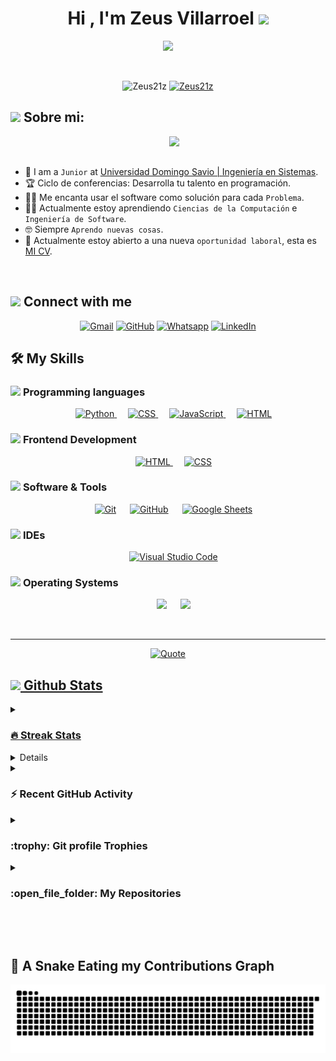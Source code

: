 <DOCUMENT>
<h1 align="center">Hi , I'm Zeus Villarroel <img src="https://media.giphy.com/media/hvRJCLFzcasrR4ia7z/giphy.gif" width="35"></h1>
<p align="center">
  <a href="https://github.com/DenverCoder1/readme-typing-svg"><img src="https://readme-typing-svg.herokuapp.com?font=Time+New+Roman&color=%23C8BE25&size=25&center=true&vCenter=true&width=600&height=100&lines=Ingeniero+en+Sistemas+%7C+Estudiante+%7C+Apasionado+por+la+tecnología"></a>
</p>

<br>

<p align="center"> 
	<img src="https://komarev.com/ghpvc/?username=Zeus21z&label=Profile%20views&color=0047AB&style=plastic?" alt="Zeus21z" height=25px, width=160px/> 
	<a href = "https://commits.top/egypt.html" target="_blank">
		<img src="https://enfsgag3ayy6w9q.m.pipedream.net/&style=plastic" alt="Zeus21z" target="_blank" height=25px, width=250px/> 
	</a>
</p>

## <picture><img src = "https://github.com/7oSkaaa/7oSkaaa/blob/main/Images/about_me.gif?raw=true" width = 50px></picture> Sobre mi:

<picture> <img align="right" src="https://github.com/7oSkaaa/7oSkaaa/blob/main/Images/Right_Side.gif?raw=true" width = 250px></picture>

<br><br>

- :school: I am a `Junior` at [Universidad Domingo Savio | Ingeniería en Sistemas](http://example.com).
- :trophy: Ciclo de conferencias: Desarrolla tu talento en programación.
- :technologist: Me encanta usar el software como solución para cada `Problema`.
- :student: Actualmente estoy aprendiendo `Ciencias de la Computación` e `Ingeniería de Software`.
- :nerd_face: Siempre `Aprendo nuevas cosas`.
- :thinking: Actualmente estoy abierto a una nueva `oportunidad laboral`, esta es [MI CV](https://zeus21z.github.io/).
<br>

## <picture> <img src="https://github.com/7oSkaaa/7oSkaaa/blob/main/Images/Connect-with-me.gif?raw=true" width="100px"> </picture> Connect with me
<p align="center">
	<a href="mailto:villarroelgarciazeus@gmail.com"><img img src="https://img.shields.io/badge/gmail-%23EA4335.svg?style=plastic&logo=gmail&logoColor=white" alt="Gmail"/></a>
	<a href="https://github.com/Zeus21z"><img src="https://img.shields.io/badge/github-%23181717.svg?style=plastic&logo=github&logoColor=white" alt="GitHub"/></a>
	<a href="https://wa.me/59172655708"><img src="https://img.shields.io/badge/whatsapp-%2325D366.svg?style=plastic&logo=whatsapp&logoColor=white" alt="Whatsapp"/></a>
	<a href="https://www.linkedin.com/in/zeus-villarroel-garcia-38587438a?utm_source=share&utm_campaign=share_via&utm_content=profile&utm_medium=android_app"><img src="https://img.shields.io/badge/linkedin-%230A66C2.svg?style=plastic&logo=linkedin&logoColor=white" alt="LinkedIn"/></a>
</p>

## 🛠️ My Skills

### <picture> <img src = "https://github.com/7oSkaaa/7oSkaaa/blob/main/Images/Programming_Languages.gif?raw=true" width = 50px>  </picture> Programming languages

<p align="center"> 
  &emsp; 
  <a href="https://www.python.org" target="_blank">
    <img alt="Python" src="https://img.shields.io/badge/Python%20-%2314354C.svg?style=plastic&logo=python&logoColor=white">
  </a>
  &emsp;
  <a href="https://www.w3schools.com/css/" target="_blank"> 
    <img alt="CSS" src="https://img.shields.io/badge/CSS%20-%231572B6.svg?style=plastic&logo=css3&logoColor=white">
  </a> 
  &emsp;
  <a href="https://developer.mozilla.org/en-US/docs/Web/JavaScript" target="_blank"> 
     <img alt="JavaScript" src="https://img.shields.io/badge/JavaScript%20-%23F7DF1E.svg?style=plastic&logo=javascript&logoColor=black">
   </a>
  &emsp;
  <a href="https://www.w3.org/html/" target="_blank"> 
   <img alt="HTML" src="https://img.shields.io/badge/HTML5%20-%23E34F26.svg?style=plastic&logo=html5&logoColor=white">
  </a>   
</p>

### <picture> <img src = "https://github.com/7oSkaaa/7oSkaaa/blob/main/Images/Front_End.gif?raw=true" width = 50px>  </picture> Frontend Development
<p align="center"> 
  &emsp; 
  <a href="https://www.w3.org/html/" target="_blank"> 
   <img alt="HTML" src="https://img.shields.io/badge/HTML5%20-%23E34F26.svg?style=plastic&logo=html5&logoColor=white">
  </a>   
  &emsp;
  <a href="https://www.w3schools.com/css/" target="_blank">
    <img alt="CSS" src="https://img.shields.io/badge/CSS%20-%231572B6.svg?style=plastic&logo=css3&logoColor=white">
  </a> 
</p>

### <picture> <img src = "https://github.com/7oSkaaa/7oSkaaa/blob/main/Images/Software_Tools.gif?raw=true" width = 50px>  </picture> Software & Tools

<p align="center">
  &emsp;
    <a href="#"><img alt="Git" src="https://img.shields.io/badge/Git%20-%23F05033.svg?style=plastic&logo=git&logoColor=white"></a>
  &emsp;
    <a href="#"><img alt="GitHub" src="https://img.shields.io/badge/github-%23181717.svg?style=plastic&logo=github&logoColor=white"></a>
  &emsp;
    <a href="#"><img alt="Google Sheets" src="https://img.shields.io/badge/Google%20Sheets%20-%2334A853.svg?style=plastic&logo=google%20sheets&logoColor=white"></a>
</p>

### <picture> <img src = "https://github.com/7oSkaaa/7oSkaaa/blob/main/Images/IDEs.gif?raw=true" width = 50px>  </picture> IDEs

<p align="center">
  &emsp;
    <a href="#"><img alt="Visual Studio Code" src="https://img.shields.io/badge/Visual%20Studio%20Code-0078d7.svg?style=plastic&logo=visual-studio-code&logoColor=white"></a>
</p>

### <picture> <img src = "https://github.com/7oSkaaa/7oSkaaa/blob/main/Images/OS.gif?raw=true" width = 50px>  </picture> Operating Systems

<p align="center">
  &emsp;
    <a href="#"><img src="https://img.shields.io/badge/Windows-0078D6?style=plastic&logo=windows&logoColor=white"></a>
  &emsp;
    <a href="#"><img src="https://img.shields.io/badge/Ubuntu-E95420?style=plastic&logo=ubuntu&logoColor=white"></a>
</p>

<br> 

---

<p align = "center">
	<a href="https://github.com/piyushsuthar/github-readme-quotes"> <img alt = "Quote" src="https://quotes-github-readme.vercel.app/api?type=horizontal&theme=tokyonight&animation=grow_out_in&quoteCategory=programming">
</p>

## <picture> <img src = "https://github.com/7oSkaaa/7oSkaaa/blob/main/Images/Statistics.gif?raw=true" width = 50px>  </picture> Github Stats

<details><summary><h3> 🔥 Streak Stats</h3></summary>

----	

<p align="center"><img src="https://github-readme-streak-stats.herokuapp.com/?user=Zeus21z&theme=tokyonight_duo" alt="Zeus21z" /></p>

</details>

<details><summary><h3>💻 GitHub Profile Stats</h3></summary>

----	

<p align="center">
    <a href="https://github.com/anuraghazra/github-readme-stats">
	    <img alt="Zeus21z's Github Stats" src="https://github-readme-stats.vercel.app/api?username=Zeus21z&show_icons=true&count_private=true&locale=en&theme=tokyonight&layout=compact" height="230px"/></a>
	  <img src="https://github-readme-stats.vercel.app/api/top-langs?username=Zeus21z&langs_count=10&show_icons=true&locale=en&theme=tokyonight" alt="Zeus21z" height="230px"/>
<br/>

  <b>Note:</b> Top languages is only a metric of the languages my public code consists of and doesn't reflect experience or skill level.
  </p>
</details>

<details><summary><h3>⚡ Recent GitHub Activity</h3></summary>

----	

[![Zeus21z's github activity graph](https://github-readme-activity-graph.cyclic.app/graph?username=Zeus21z&theme=github)](https://github.com/Zeus21z/github-readme-activity-graph)

</details>

<details><summary> <h3> :trophy: Git profile Trophies </h3></summary>

----	

<p align="center"> <a href="https://github.com/ryo-ma/github-profile-trophy"><img src="https://github-profile-trophy.vercel.app/?username=Zeus21z&layout=compact&theme=tokyonight&column=4&margin-w=15&margin-h=15" alt="Zeus21z" /></a> </p>

[![@Zeus21z's Holopin board](https://holopin.io/api/user/board?user=Zeus21z)](https://holopin.io/@Zeus21z)

</details>

<details><summary><h3> :open_file_folder: My Repositories </h3></summary>

----	

<div>
  <p align="center">
	<a href="https://github.com/Zeus21z/trabajos">
      		<img src="https://github-readme-stats.vercel.app/api/pin/?username=Zeus21z&repo=trabajos&theme=tokyonight" alt="GitHub Stats" />
    	</a>
	<a href="https://github.com/Zeus21z/javascript">
      		<img src="https://github-readme-stats.vercel.app/api/pin/?username=Zeus21z&repo=javascript&theme=tokyonight" alt="GitHub Stats" />
    	</a>
    	<a href="https://github.com/Zeus21z/proyecto">
      		<img src="https://github-readme-stats.vercel.app/api/pin/?username=Zeus21z&repo=proyecto&theme=tokyonight" alt="GitHub Stats" />
    	</a>
    	<a href="https://github.com/Zeus21z/tallerlinux">
      		<img src="https://github-readme-stats.vercel.app/api/pin/?username=Zeus21z&repo=tallerlinux&theme=tokyonight" alt="GitHub Stats" />
    	</a>
    	<a href="https://github.com/Zeus21z/dw2-Actividad3">
      		<img src="https://github-readme-stats.vercel.app/api/pin/?username=Zeus21z&repo=dw2-Actividad3&theme=tokyonight" alt="GitHub Stats" />
    	</a>
  </p>
</div>
</details>

</br></br>

## 🐍 A Snake Eating my Contributions Graph
	
<p align = "center">
	<img src = "https://github.com/7oSkaaa/7oSkaaa/blob/output/github-contribution-grid-snake.svg?" alt = "Snake Game"/>
</p>
